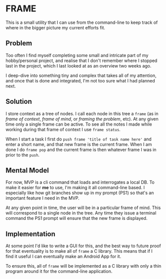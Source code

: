 # FRAME

This is a small utility that I can use from the command-line to keep
track of where in the bigger picture my current efforts fit.

## Problem

Too often I find myself completing some small and intricate part of my
hobby/personal project, and realise that I don't remember where I stopped
last in the project, which I last looked at as an overview two weeks ago.

I deep-dive into something tiny and complex that takes all of my
attention, and once that is done and integrated, I'm not too sure what
I had planned next.

## Solution

I store context as a tree of nodes. I call each node in this tree a `frame`
(as in *frame of context*, *frame of mind*, or *framing the problem*, etc). At any
given time only a single frame can be active. To see all the notes I made
while working during that frame of context I use `frame status`.

When I start a task I first do `push frame 'title of task name here'` and
enter a short name, and that new frame is the current frame. When I am done I
do `frame pop` and the current frame is then whatever frame I was in prior to
the `push`.

## Mental Model

For now, MVP is a cli command that loads and interrogates a local DB. To
make it easier for **me** to use, I'm making it all command-line based. I
especially like how git branches show up in my prompt (PS1) so that's
an important feature I need in the MVP.

At any given point in time, the user will be in a particular frame of
mind. This will correspond to a single node in the tree. Any time they issue a
terminal command the PS1 prompt will ensure that the new frame is displayed.


## Implementation

At some point I'd like to write a GUI for this, and the best way to future
proof for that eventuality is to make all of `frame` a C library. This
means that if I find it useful I can eventually make an Android App
for it.

To ensure this, all of `frame` will be implemented as a C library with
only a thin program around it for the command-line application.

